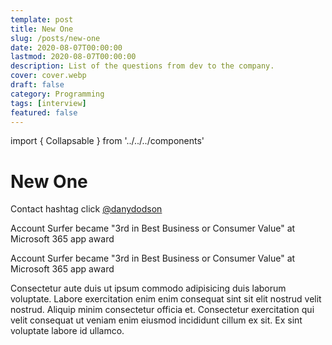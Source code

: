 ```yaml
---
template: post
title: New One
slug: /posts/new-one
date: 2020-08-07T00:00:00
lastmod: 2020-08-07T00:00:00
description: List of the questions from dev to the company.
cover: cover.webp
draft: false
category: Programming
tags: [interview]
featured: false
---
```


import { Collapsable } from '../../../components'

# New One

Contact hashtag click <a href='https://twitter.com/hashtag/danydodson?src=hashtag_click' rel='noopener noreferrer' target='_blank' role='link'>@danydodson</a>

<Collapsable type='' title='warning'>

Account Surfer became "3rd in Best Business or Consumer Value" at Microsoft 365 app award

Account Surfer became "3rd in Best Business or Consumer Value" at Microsoft 365 app award

Consectetur aute duis ut ipsum commodo adipisicing duis laborum voluptate. Labore exercitation enim enim consequat sint sit elit nostrud velit nostrud. Aliquip minim consectetur officia et. Consectetur exercitation qui velit consequat ut veniam enim eiusmod incididunt cillum ex sit. Ex sint voluptate labore id ullamco.

</Collapsable>
